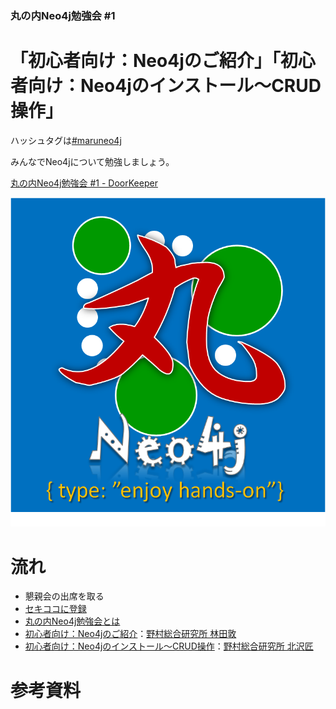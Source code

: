 ### 丸の内Neo4j勉強会 #1

# 「初心者向け：Neo4jのご紹介」「初心者向け：Neo4jのインストール～CRUD操作」

ハッシュタグは[#maruneo4j](https://twitter.com/search?q=%23maruneo4j&src=hash)

みんなでNeo4jについて勉強しましょう。

[丸の内Neo4j勉強会 #1 - DoorKeeper](https://maruneo4j.doorkeeper.jp/events/23594)

![marunouchi.neo4j logo](https://github.com/rinrin0108/marunouchi-neo4j/blob/master/logo.png?raw=true)

# 流れ
* 懇親会の出席を取る
* [セキココに登録](http://sekico.co/zaseki/505)
* [丸の内Neo4j勉強会とは](http://rinrin0108.github.io/slides/maruneo4j/#0)
* [初心者向け：Neo4jのご紹介](https://github.com/rinrin0108/marunouchi-neo4j/tree/master/20150520/a-hayashida)：[野村総合研究所 林田敦](https://www.facebook.com/atsushi.hayashida.5)
* [初心者向け：Neo4jのインストール～CRUD操作](https://github.com/rinrin0108/marunouchi-neo4j/tree/master/20150520/t-kitazawa/neo4j_study.md)：[野村総合研究所 北沢匠](https://www.facebook.com/takumi.kitazawa.3)

# 参考資料

